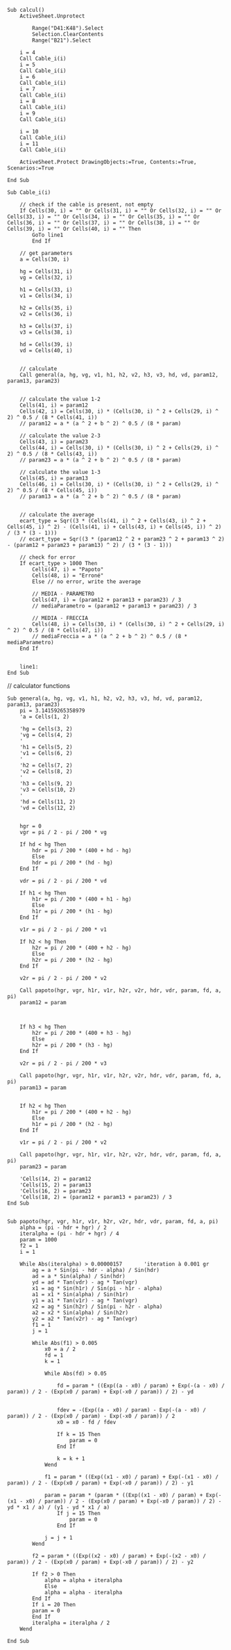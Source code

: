 
    Sub calcul()
        ActiveSheet.Unprotect

            Range("D41:K48").Select
            Selection.ClearContents
            Range("B21").Select

        i = 4
        Call Cable_i(i)
        i = 5
        Call Cable_i(i)
        i = 6
        Call Cable_i(i)
        i = 7
        Call Cable_i(i)
        i = 8
        Call Cable_i(i)
        i = 9
        Call Cable_i(i)

        i = 10
        Call Cable_i(i)
        i = 11
        Call Cable_i(i)

        ActiveSheet.Protect DrawingObjects:=True, Contents:=True, Scenarios:=True

    End Sub

    Sub Cable_i(i)

        // check if the cable is present, not empty
        If Cells(30, i) = "" Or Cells(31, i) = "" Or Cells(32, i) = "" Or Cells(33, i) = "" Or Cells(34, i) = "" Or Cells(35, i) = "" Or Cells(36, i) = "" Or Cells(37, i) = "" Or Cells(38, i) = "" Or Cells(39, i) = "" Or Cells(40, i) = "" Then
            GoTo line1
            End If

        // get parameters
        a = Cells(30, i)

        hg = Cells(31, i)
        vg = Cells(32, i)

        h1 = Cells(33, i)
        v1 = Cells(34, i)

        h2 = Cells(35, i)
        v2 = Cells(36, i)

        h3 = Cells(37, i)
        v3 = Cells(38, i)

        hd = Cells(39, i)
        vd = Cells(40, i)


        // calculate
        Call general(a, hg, vg, v1, h1, h2, v2, h3, v3, hd, vd, param12, param13, param23)


        // calculate the value 1-2
        Cells(41, i) = param12
        Cells(42, i) = Cells(30, i) * (Cells(30, i) ^ 2 + Cells(29, i) ^ 2) ^ 0.5 / (8 * Cells(41, i))
        // param12 = a * (a ^ 2 + b ^ 2) ^ 0.5 / (8 * param)

        // calculate the value 2-3
        Cells(43, i) = param23
        Cells(44, i) = Cells(30, i) * (Cells(30, i) ^ 2 + Cells(29, i) ^ 2) ^ 0.5 / (8 * Cells(43, i))
        // param23 = a * (a ^ 2 + b ^ 2) ^ 0.5 / (8 * param)

        // calculate the value 1-3
        Cells(45, i) = param13
        Cells(46, i) = Cells(30, i) * (Cells(30, i) ^ 2 + Cells(29, i) ^ 2) ^ 0.5 / (8 * Cells(45, i))
        // param13 = a * (a ^ 2 + b ^ 2) ^ 0.5 / (8 * param)


        // calculate the average
        ecart_type = Sqr((3 * (Cells(41, i) ^ 2 + Cells(43, i) ^ 2 + Cells(45, i) ^ 2) - (Cells(41, i) + Cells(43, i) + Cells(45, i)) ^ 2) / (3 * (3 - 1)))
        // ecart_type = Sqr((3 * (param12 ^ 2 + param23 ^ 2 + param13 ^ 2) - (param12 + param23 + param13) ^ 2) / (3 * (3 - 1)))

        // check for error
        If ecart_type > 1000 Then
            Cells(47, i) = "Papoto"
            Cells(48, i) = "Erroné"
            Else // no error, write the average

            // MEDIA - PARAMETRO
            Cells(47, i) = (param12 + param13 + param23) / 3
            // mediaParametro = (param12 + param13 + param23) / 3

            // MEDIA - FRECCIA
            Cells(48, i) = Cells(30, i) * (Cells(30, i) ^ 2 + Cells(29, i) ^ 2) ^ 0.5 / (8 * Cells(47, i))
            // mediaFreccia = a * (a ^ 2 + b ^ 2) ^ 0.5 / (8 * mediaParametro)
        End If


        line1:
    End Sub


// calculator functions


    Sub general(a, hg, vg, v1, h1, h2, v2, h3, v3, hd, vd, param12, param13, param23)
        pi = 3.14159265358979
        'a = Cells(1, 2)

        'hg = Cells(3, 2)
        'vg = Cells(4, 2)
        '
        'h1 = Cells(5, 2)
        'v1 = Cells(6, 2)
        '
        'h2 = Cells(7, 2)
        'v2 = Cells(8, 2)
        '
        'h3 = Cells(9, 2)
        'v3 = Cells(10, 2)
        '
        'hd = Cells(11, 2)
        'vd = Cells(12, 2)


        hgr = 0
        vgr = pi / 2 - pi / 200 * vg

        If hd < hg Then
            hdr = pi / 200 * (400 + hd - hg)
            Else
            hdr = pi / 200 * (hd - hg)
        End If

        vdr = pi / 2 - pi / 200 * vd

        If h1 < hg Then
            h1r = pi / 200 * (400 + h1 - hg)
            Else
            h1r = pi / 200 * (h1 - hg)
        End If

        v1r = pi / 2 - pi / 200 * v1

        If h2 < hg Then
            h2r = pi / 200 * (400 + h2 - hg)
            Else
            h2r = pi / 200 * (h2 - hg)
        End If

        v2r = pi / 2 - pi / 200 * v2

        Call papoto(hgr, vgr, h1r, v1r, h2r, v2r, hdr, vdr, param, fd, a, pi)
        param12 = param



        If h3 < hg Then
            h2r = pi / 200 * (400 + h3 - hg)
            Else
            h2r = pi / 200 * (h3 - hg)
        End If

        v2r = pi / 2 - pi / 200 * v3

        Call papoto(hgr, vgr, h1r, v1r, h2r, v2r, hdr, vdr, param, fd, a, pi)
        param13 = param


        If h2 < hg Then
            h1r = pi / 200 * (400 + h2 - hg)
            Else
            h1r = pi / 200 * (h2 - hg)
        End If

        v1r = pi / 2 - pi / 200 * v2

        Call papoto(hgr, vgr, h1r, v1r, h2r, v2r, hdr, vdr, param, fd, a, pi)
        param23 = param

        'Cells(14, 2) = param12
        'Cells(15, 2) = param13
        'Cells(16, 2) = param23
        'Cells(18, 2) = (param12 + param13 + param23) / 3
    End Sub


    Sub papoto(hgr, vgr, h1r, v1r, h2r, v2r, hdr, vdr, param, fd, a, pi)
        alpha = (pi - hdr + hgr) / 2
        iteralpha = (pi - hdr + hgr) / 4
        param = 1000
        f2 = 1
        i = 1

        While Abs(iteralpha) > 0.00000157       'iteration à 0.001 gr
            ag = a * Sin(pi - hdr - alpha) / Sin(hdr)
            ad = a * Sin(alpha) / Sin(hdr)
            yd = ad * Tan(vdr) - ag * Tan(vgr)
            x1 = ag * Sin(h1r) / Sin(pi - h1r - alpha)
            a1 = x1 * Sin(alpha) / Sin(h1r)
            y1 = a1 * Tan(v1r) - ag * Tan(vgr)
            x2 = ag * Sin(h2r) / Sin(pi - h2r - alpha)
            a2 = x2 * Sin(alpha) / Sin(h2r)
            y2 = a2 * Tan(v2r) - ag * Tan(vgr)
            f1 = 1
            j = 1

            While Abs(f1) > 0.005
                x0 = a / 2
                fd = 1
                k = 1

                While Abs(fd) > 0.05

                    fd = param * ((Exp((a - x0) / param) + Exp(-(a - x0) / param)) / 2 - (Exp(x0 / param) + Exp(-x0 / param)) / 2) - yd


                    fdev = -(Exp((a - x0) / param) - Exp(-(a - x0) / param)) / 2 - (Exp(x0 / param) - Exp(-x0 / param)) / 2
                    x0 = x0 - fd / fdev

                    If k = 15 Then
                        param = 0
                    End If

                    k = k + 1
                Wend

                f1 = param * ((Exp((x1 - x0) / param) + Exp(-(x1 - x0) / param)) / 2 - (Exp(x0 / param) + Exp(-x0 / param)) / 2) - y1

                param = param * (param * ((Exp((x1 - x0) / param) + Exp(-(x1 - x0) / param)) / 2 - (Exp(x0 / param) + Exp(-x0 / param)) / 2) - yd * x1 / a) / (y1 - yd * x1 / a)
                    If j = 15 Then
                        param = 0
                    End If

                j = j + 1
            Wend

            f2 = param * ((Exp((x2 - x0) / param) + Exp(-(x2 - x0) / param)) / 2 - (Exp(x0 / param) + Exp(-x0 / param)) / 2) - y2

            If f2 > 0 Then
                alpha = alpha + iteralpha
                Else
                alpha = alpha - iteralpha
            End If
            If i = 20 Then
            param = 0
            End If
            iteralpha = iteralpha / 2
        Wend

    End Sub

